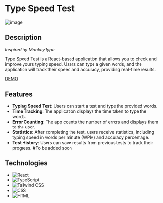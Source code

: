 # Type Speed Test

![image](https://github.com/user-attachments/assets/370398a4-dd11-4b94-84b4-975ff6d08fd6)

## Description

*Inspired by MonkeyType*

Type Speed Test is a React-based application that allows you to check and improve yours typing speed. Users can type a given words, and the application will track their speed and accuracy, providing real-time results.

[DEMO](https://x2gut.github.io/typingspeed/)


## Features

- **Typing Speed Test**: Users can start a test and type the provided words.
- **Time Tracking**: The application displays the time taken to type the words.
- **Error Counting**: The app counts the number of errors and displays them to the user.
- **Statistics**: After completing the test, users receive statistics, including typing speed in words per minute (WPM) and accuracy percentage.
- **Test History**: Users can save results from previous tests to track their progress. #To be added soon

## Technologies

- ![React](https://img.shields.io/badge/React-61DAFB?style=flat-square&logo=react&logoColor=white)
- ![TypeScript](https://img.shields.io/badge/TypeScript-007ACC?style=flat-square&logo=typescript&logoColor=white)
- ![Tailwind CSS](https://img.shields.io/badge/Tailwind%20CSS-06B6D4?style=flat-square&logo=tailwind-css&logoColor=white)
- ![CSS](https://img.shields.io/badge/CSS-1572B6?style=flat-square&logo=css3&logoColor=white)
- ![HTML](https://img.shields.io/badge/HTML-E34F26?style=flat-square&logo=html5&logoColor=white)

